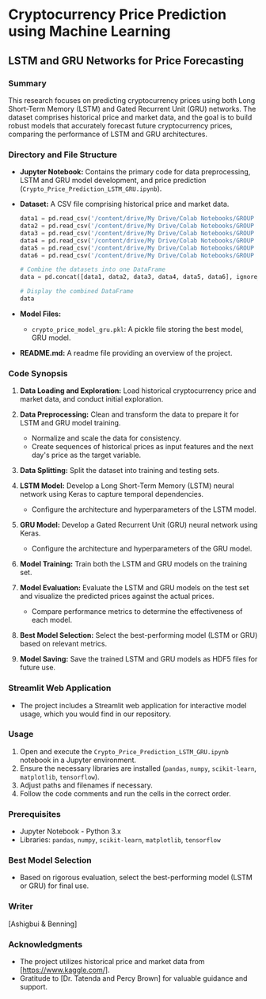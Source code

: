 # Cryptocurrency Price Prediction using Machine Learning

## LSTM and GRU Networks for Price Forecasting

### Summary

This research focuses on predicting cryptocurrency prices using both Long Short-Term Memory (LSTM) and Gated Recurrent Unit (GRU) networks. The dataset comprises historical price and market data, and the goal is to build robust models that accurately forecast future cryptocurrency prices, comparing the performance of LSTM and GRU architectures.

### Directory and File Structure

- **Jupyter Notebook:** Contains the primary code for data preprocessing, LSTM and GRU model development, and price prediction (`Crypto_Price_Prediction_LSTM_GRU.ipynb`).
- **Dataset:** A CSV file comprising historical price and market data.

    ```python
    data1 = pd.read_csv('/content/drive/My Drive/Colab Notebooks/GROUP 15 _ FINAL PROJECT/coin_XRP.csv')
    data2 = pd.read_csv('/content/drive/My Drive/Colab Notebooks/GROUP 15 _ FINAL PROJECT/coin_USDCoin.csv')
    data3 = pd.read_csv('/content/drive/My Drive/Colab Notebooks/GROUP 15 _ FINAL PROJECT/coin_Tether.csv')
    data4 = pd.read_csv('/content/drive/My Drive/Colab Notebooks/GROUP 15 _ FINAL PROJECT/coin_Solana.csv')
    data5 = pd.read_csv('/content/drive/My Drive/Colab Notebooks/GROUP 15 _ FINAL PROJECT/coin_Ethereum.csv')
    data6 = pd.read_csv('/content/drive/My Drive/Colab Notebooks/GROUP 15 _ FINAL PROJECT/coin_Bitcoin.csv')
    
    # Combine the datasets into one DataFrame
    data = pd.concat([data1, data2, data3, data4, data5, data6], ignore_index=True)
    
    # Display the combined DataFrame
    data
    ```
  
- **Model Files:**
  - `crypto_price_model_gru.pkl`: A pickle file storing the best model, GRU model.
- **README.md:** A readme file providing an overview of the project.

### Code Synopsis

1. **Data Loading and Exploration:** Load historical cryptocurrency price and market data, and conduct initial exploration.

2. **Data Preprocessing:** Clean and transform the data to prepare it for LSTM and GRU model training.
   - Normalize and scale the data for consistency.
   - Create sequences of historical prices as input features and the next day's price as the target variable.

3. **Data Splitting:** Split the dataset into training and testing sets.

4. **LSTM Model:** Develop a Long Short-Term Memory (LSTM) neural network using Keras to capture temporal dependencies.
   - Configure the architecture and hyperparameters of the LSTM model.

5. **GRU Model:** Develop a Gated Recurrent Unit (GRU) neural network using Keras.
   - Configure the architecture and hyperparameters of the GRU model.

6. **Model Training:** Train both the LSTM and GRU models on the training set.

7. **Model Evaluation:** Evaluate the LSTM and GRU models on the test set and visualize the predicted prices against the actual prices.
   - Compare performance metrics to determine the effectiveness of each model.

8. **Best Model Selection:** Select the best-performing model (LSTM or GRU) based on relevant metrics.

9. **Model Saving:** Save the trained LSTM and GRU models as HDF5 files for future use.

### Streamlit Web Application

- The project includes a Streamlit web application for interactive model usage, which you would find in our repository.

### Usage

1. Open and execute the `Crypto_Price_Prediction_LSTM_GRU.ipynb` notebook in a Jupyter environment.
2. Ensure the necessary libraries are installed (`pandas`, `numpy`, `scikit-learn`, `matplotlib`, `tensorflow`).
3. Adjust paths and filenames if necessary.
4. Follow the code comments and run the cells in the correct order.

### Prerequisites

- Jupyter Notebook - Python 3.x
- Libraries: `pandas`, `numpy`, `scikit-learn`, `matplotlib`, `tensorflow`

### Best Model Selection

- Based on rigorous evaluation, select the best-performing model (LSTM or GRU) for final use.

### Writer

[Ashigbui & Benning]

### Acknowledgments

- The project utilizes historical price and market data from [https://www.kaggle.com/].
- Gratitude to [Dr. Tatenda and Percy Brown] for valuable guidance and support.
